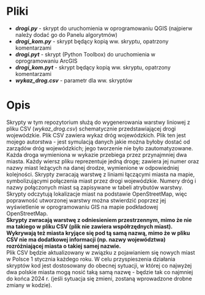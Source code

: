 # Pliki

- ***drogi.py*** - skrypt do uruchomienia w oprogramowaniu QGIS (najpierw należy dodać go do Panelu algorytmów)
- ***drogi_kom.py*** - skrypt będący kopią ww. skryptu, opatrzony komentarzami
- ***drogi.pyt*** - skrypt (Python Toolbox) do uruchomienia w oprogramowaniu ArcGIS
- ***drogi_kom.pyt*** - skrypt będący kopią ww. skryptu, opatrzony komentarzami
- ***wykaz_drog.csv*** - parametr dla ww. skryptów

# Opis

Skrypty w tym repozytorium służą do wygenerowania warstwy liniowej z pliku CSV (*wykaz_drog.csv*) schematycznie przedstawiającej drogi wojewódzkie. Plik CSV zawiera wykaz dróg wojewódzkich. Plik ten jest mojego autorstwa - jest symulacją danych jakie można byłoby dostać od zarządów dróg wojewódzkich; jego tworzenie nie było zautomatyzowane. Każda droga wymieniona w wykazie przebiega przez przynajmniej dwa miasta. Każdy wiersz pliku reprezentuje jedną drogę; zawiera jej numer oraz nazwy miast leżących na danej drodze, wymienione w odpowiedniej kolejności. Skrypty zwracają warstwę z liniami łączącymi miasta na mapie, symbolizującymi połączenia miast przez drogi wojewódzkie. Numery dróg i nazwy połączonych miast są zapisywane w tabeli atrybutów warstwy. Skrypty odczytują lokalizacje miast na podstawie OpenStreetMap, więc poprawność utworzonej warstwy można stwierdzić poprzez jej wyświetlenie w oprogramowaniu GIS na mapie podkładowej OpenStreetMap.\
**Skrypty zwracają warstwę z odniesieniem przestrzennym, mimo że nie ma takiego w pliku CSV (plik nie zawiera współrzędnych miast). Wykrywają też miasta kryjące się pod tą samą nazwą, mimo że w pliku CSV nie ma dodatkowej informacji (np. nazwy województwa) rozróżniającej miasta o takiej samej nazwie.**\
Plik CSV będzie aktualizowany w związku z pojawianiem się nowych miast w Polsce 1 stycznia każdego roku. W celu przyspieszenia działania skryptów kod jest dostosowany do obecnej sytuacji, w której co najwyżej dwa polskie miasta mogą nosić taką samą nazwę - będzie tak co najmniej do końca 2024 r. (jeśli sytuacja się zmieni, zostaną wprowadzone drobne zmiany w kodzie).
